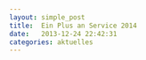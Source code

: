 ```yaml
---
layout: simple_post
title:  Ein Plus an Service 2014
date:   2013-12-24 22:42:31
categories: aktuelles
---
```



